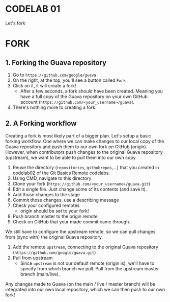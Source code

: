 # CODELAB 01

Let's fork

# FORK

## 1. Forking the Guava repository

1. Go to `https://github.com/google/guava`
2. On the right, at the top, you'll see a button called `Fork`
3. Click on it, it will create a fork!
    - After a few seconds, a fork should have been created. 
    Meaning you have a full copy of the Guava repository on your own GitHub account (`https://github.com/<your_username>/guava`).
4. There's nothing more to creating a fork.

## 2. A Forking workflow

Creating a fork is most likely part of a bigger plan. Let's setup a basic forking workflow.
One where we can make changes to our local copy of the Guava repository and push them to our own fork on GitHub (origin).
However, when contributors push changes to the original Guava repository (upstream), we want to be able to pull them into our own copy.

1. Reuse the directory (`repositories`, `githubrepos`,...) that you created in codelab02 of the Git Basics Remote codelabs.
2. Using CMD, navigate to this directory
3. Clone your fork (`https://github.com/<your_username>/guava.git`)
4. Edit a single file. Just change some of its contents (and save it).
4. Add those changes to the stage
5. Commit those changes, use a describing message
6. Check your configured remotes
    - origin should be set to your fork!
7. Push branch master to the origin remote
8. Check on GitHub that your made commit came through.

We still have to configure the upstream remote, so we can pull changes from (sync with) the original Guava repository.

1. Add the remote `upstream`, connecting to the original Guava repository (`https://github.com/google/guava.git`)
2. Pull from upstream
    - Since `upstream` is not our default remote (origin is), we'll have to specify from which branch we pull. 
    Pull from the upstream master branch (main/live).
    
Any changes made to Guava (on the main / live / master branch) will be integrated into our own local repository, 
which we can then push to our own fork!